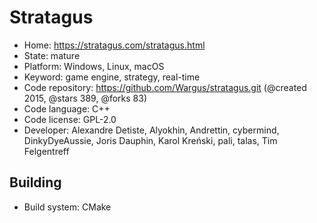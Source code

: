 # Stratagus

- Home: https://stratagus.com/stratagus.html
- State: mature
- Platform: Windows, Linux, macOS
- Keyword: game engine, strategy, real-time
- Code repository: https://github.com/Wargus/stratagus.git (@created 2015, @stars 389, @forks 83)
- Code language: C++
- Code license: GPL-2.0
- Developer: Alexandre Detiste, Alyokhin, Andrettin, cybermind, DinkyDyeAussie, Joris Dauphin, Karol Kreński, pali, talas, Tim Felgentreff

## Building

- Build system: CMake
